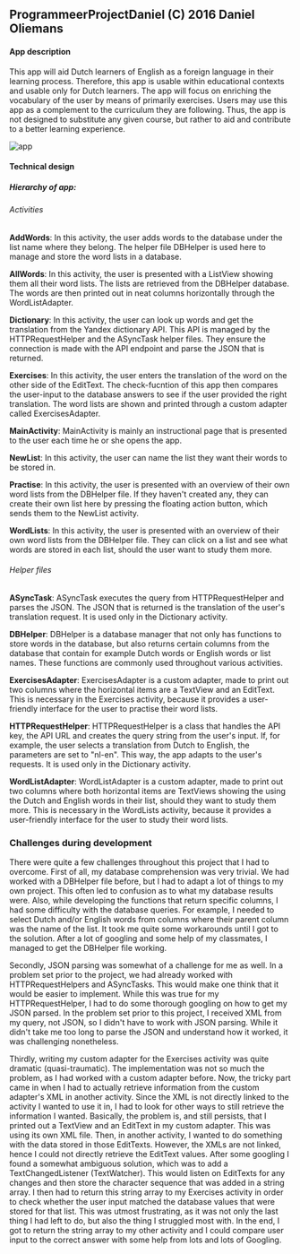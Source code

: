 ## ProgrammeerProjectDaniel (C) 2016 Daniel Oliemans

#### App description

This app will aid Dutch learners of English as a foreign language in their learning process. Therefore, this app is usable within
educational contexts and usable only for Dutch learners. The app will focus on enriching the vocabulary of the user by means of primarily
exercises. Users may use this app as a complement to the curriculum they are following. Thus, the app is not designed to substitute any
given course, but rather to aid and contribute to a better learning experience. 

![app](https://cloud.githubusercontent.com/assets/18482747/16304751/1396f1dc-3957-11e6-9d6d-78a79608f83c.png)

#### Technical design

##### Hierarchy of app:

###### Activities

**AddWords**: In this activity, the user adds words to the database under the list name where they belong. The helper file DBHelper is used here to manage and store the word lists in a database.

**AllWords**: In this activity, the user is presented with a ListView showing them all their word lists. The lists are retrieved from the DBHelper database. The words are then printed out in neat columns horizontally through the WordListAdapter.

**Dictionary**: In this activity, the user can look up words and get the translation from the Yandex dictionary API. This API is managed by the HTTPRequestHelper and the ASyncTask helper files. They ensure the connection is made with the API endpoint and parse the JSON that is returned.

**Exercises**: In this activity, the user enters the translation of the word on the other side of the EditText. The check-fucntion of this app then compares the user-input to the database answers to see if the user provided the right translation. The word lists are shown and printed through a custom adapter called ExercisesAdapter.

**MainActivity**: MainActivity is mainly an instructional page that is presented to the user each time he or she opens the app.

**NewList**: In this activity, the user can name the list they want their words to be stored in.

**Practise**: In this activity, the user is presented with an overview of their own word lists from the DBHelper file. If they haven't created any, they can create their own list here by pressing the floating action button, which sends them to the NewList activity. 

**WordLists**: In this activity, the user is presented with an overview of their own word lists from the DBHelper file. They can click on a list and see what words are stored in each list, should the user want to study them more.

###### Helper files

**ASyncTask**: ASyncTask executes the query from HTTPRequestHelper and parses the JSON. The JSON that is returned is the translation of the user's translation request. It is used only in the Dictionary activity.

**DBHelper**: DBHelper is a database manager that not only has functions to store words in the database, but also returns certain columns from the database that contain for example Dutch words or English words or list names. These functions are commonly used throughout various activities.

**ExercisesAdapter**: ExercisesAdapter is a custom adapter, made to print out two columns where the horizontal items are a TextView and an EditText. This is necessary in the Exercises activity, because it provides a user-friendly interface for the user to practise their word lists.

**HTTPRequestHelper**: HTTPRequestHelper is a class that handles the API key, the API URL and creates the query string from the user's input. If, for example, the user selects a translation from Dutch to English, the parameters are set to "nl-en". This way, the app adapts to the user's requests. It is used only in the Dictionary activity.

**WordListAdapter**: WordListAdapter is a custom adapter, made to print out two columns where both horizontal items are TextViews showing the using the Dutch and English words in their list, should they want to study them more. This is necessary in the WordLists activity, because it provides a user-friendly interface for the user to study their word lists.

### Challenges during development

There were quite a few challenges throughout this project that I had to overcome. First of all, my database comprehension was very trivial. We had worked with a DBHelper file before, but I had to adapt a lot of things to my own project. This often led to confusion as to what my database results were. Also, while developing the functions that return specific columns, I had some difficulty with the database queries. For example, I needed to select Dutch and/or English words from columns where their parent column was the name of the list. It took me quite some workarounds until I got to the solution. After a lot of googling and some help of my classmates, I managed to get the DBHelper file working. 

Secondly, JSON parsing was somewhat of a challenge for me as well. In a problem set prior to the project, we had already worked with HTTPRequestHelpers and ASyncTasks. This would make one think that it would be easier to implement. While this was true for my HTTPRequestHelper, I had to do some thorough googling on how to get my JSON parsed. In the problem set prior to this project, I received XML from my query, not JSON, so I didn't have to work with JSON parsing. While it didn't take me too long to parse the JSON and understand how it worked, it was challenging nonetheless.

Thirdly, writing my custom adapter for the Exercises activity was quite dramatic (quasi-traumatic). The implementation was not so much the problem, as I had worked with a custom adapter before. Now, the tricky part came in when I had to actually retrieve information from the custom adapter's XML in another activity. Since the XML is not directly linked to the activity I wanted to use it in, I had to look for other ways to still retrieve the information I wanted. Basically, the problem is, and still persists, that I printed out a TextView and an EditText in my custom adapter. This was using its own XML file. Then, in another activity, I wanted to do something with the data stored in those EditTexts. However, the XMLs are not linked, hence I could not directly retrieve the EditText values. After some googling I found a somewhat ambiguous solution, which was to add a TextChangedListener (TextWatcher). This would listen on EditTexts for any changes and then store the character sequence that was added in a string array. I then had to return this string array to my Exercises activity in order to check whether the user input matched the database values that were stored for that list. This was utmost frustrating, as it was not only the last thing I had left to do, but also the thing I struggled most with. In the end, I got to return the string array to my other activity and I could compare user input to the correct answer with some help from lots and lots of Googling.
